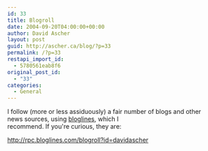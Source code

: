 ```yaml
---
id: 33
title: Blogroll
date: 2004-09-20T04:00:00+00:00
author: David Ascher
layout: post
guid: http://ascher.ca/blog/?p=33
permalink: /?p=33
restapi_import_id:
  - 5780561eab8f6
original_post_id:
  - "33"
categories:
  - General
---
```

I follow (more or less assiduously) a fair number of blogs and other  
news sources, using [bloglines](http://bloglines.com), which I  
recommend. If you&apos;re curious, they are:

<http://rpc.bloglines.com/blogroll?id=davidascher>